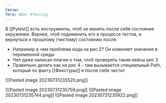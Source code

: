 ```yaml
---
Связи:
Теги: #Dev #Testing
---
```

В [[Pytest]] есть инструменты, чтоб не менять после себя состояние окружение. Вернее, чтоб поднменить его в процессе тестов, и вернуться к прошлому (чистому) состоянию после.
- Например в чем проблема кода на рис 2? Он изменяет значение в переменной среды
- Чел даже написал плагин о том, чтоб проверять такие кейсы рис 3
- Правильно делать как на рис 4 - там вызывается специальный Path, который по факту [[Фикстуры]] и после себя чистит


![[Pasted image 20230731235520.png]]

![[Pasted image 20230731235759.png]]
![[Pasted image 20230731235744.png]]
![[Pasted image 20230731235922.png]]